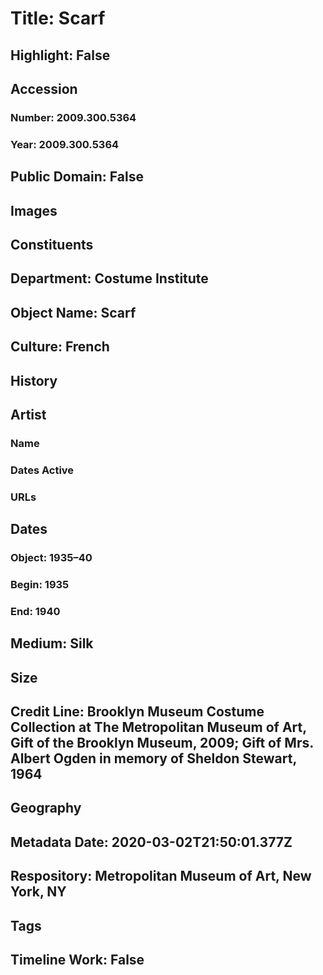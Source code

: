 # Title: Scarf
## Highlight: False
## Accession
### Number: 2009.300.5364
### Year: 2009.300.5364
## Public Domain: False
## Images
## Constituents
## Department: Costume Institute
## Object Name: Scarf
## Culture: French
## History
## Artist
### Name
### Dates Active
### URLs
## Dates
### Object: 1935–40
### Begin: 1935
### End: 1940
## Medium: Silk
## Size
## Credit Line: Brooklyn Museum Costume Collection at The Metropolitan Museum of Art, Gift of the Brooklyn Museum, 2009; Gift of Mrs. Albert Ogden in memory of Sheldon Stewart, 1964
## Geography
## Metadata Date: 2020-03-02T21:50:01.377Z
## Respository: Metropolitan Museum of Art, New York, NY
## Tags
## Timeline Work: False
